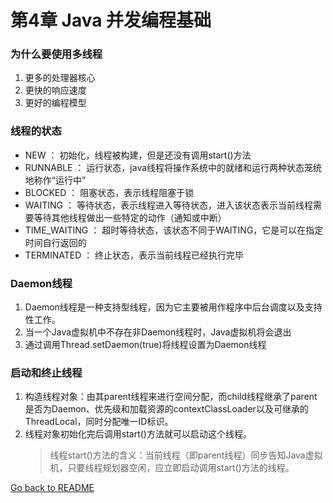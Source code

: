 # 第4章 Java 并发编程基础

### 为什么要使用多线程
1. 更多的处理器核心
2. 更快的响应速度
3. 更好的编程模型

### 线程的状态
* NEW ： 初始化，线程被构建，但是还没有调用start()方法
* RUNNABLE ： 运行状态，java线程将操作系统中的就绪和运行两种状态笼统地称作“运行中”
* BLOCKED ： 阻塞状态，表示线程阻塞于锁
* WAITING ： 等待状态，表示线程进入等待状态，进入该状态表示当前线程需要等待其他线程做出一些特定的动作（通知或中断）
* TIME_WAITING ： 超时等待状态，该状态不同于WAITING，它是可以在指定时间自行返回的
* TERMINATED ： 终止状态，表示当前线程已经执行完毕

### Daemon线程
1. Daemon线程是一种支持型线程，因为它主要被用作程序中后台调度以及支持性工作。
2. 当一个Java虚拟机中不存在非Daemon线程时，Java虚拟机将会退出
3. 通过调用Thread.setDaemon(true)将线程设置为Daemon线程

### 启动和终止线程
1. 构造线程对象：由其parent线程来进行空间分配，而child线程继承了parent是否为Daemon、优先级和加载资源的contextClassLoader以及可继承的ThreadLocal，同时分配唯一ID标识。
2. 线程对象初始化完后调用start()方法就可以启动这个线程。
   > 线程start()方法的含义：当前线程（即parent线程）同步告知Java虚拟机，只要线程规划器空闲，应立即启动调用start()方法的线程。













 [Go back to README](README.md)